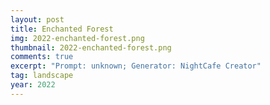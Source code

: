 ```yaml
---
layout: post
title: Enchanted Forest
img: 2022-enchanted-forest.png
thumbnail: 2022-enchanted-forest.png
comments: true
excerpt: "Prompt: unknown; Generator: NightCafe Creator"
tag: landscape
year: 2022
---
```

